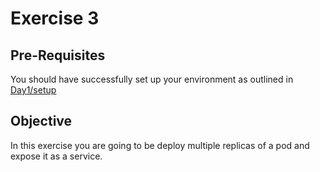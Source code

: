 # Exercise 3 #

## Pre-Requisites ##

You should have successfully set up your environment as outlined in [Day1/setup](./setup.md)

## Objective ##

In this exercise you are going to be deploy multiple replicas of a pod and expose it as a service.

